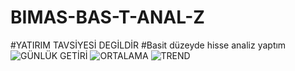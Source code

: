 # BIMAS-BAS-T-ANAL-Z
#YATIRIM TAVSİYESİ DEGİLDİR
#Basit düzeyde hisse analiz yaptım
![GÜNLÜK GETİRİ](https://github.com/user-attachments/assets/38a0273e-12d7-4cf1-aedb-0497d1efbe6f)
![ORTALAMA](https://github.com/user-attachments/assets/d442a998-ccc9-4298-ac81-c9eef633669c)
![TREND](https://github.com/user-attachments/assets/b3daeeab-eeff-4f81-9a38-03ec637a6291)
